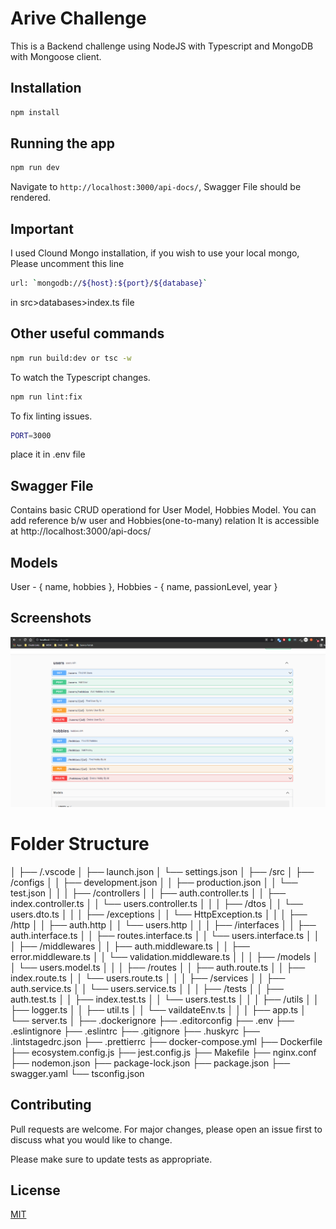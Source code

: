 # Arive Challenge

This is a Backend challenge using NodeJS with Typescript and MongoDB with Mongoose client.

## Installation
```bash
npm install
```
## Running the app
```bash
npm run dev
```
Navigate to `http://localhost:3000/api-docs/`, Swagger File should be rendered.
## Important
I used Clound Mongo installation, if you wish to use your local mongo, Please uncomment  this line
```bash
url: `mongodb://${host}:${port}/${database}`
```
in src>databases>index.ts file

## Other useful commands
```bash
npm run build:dev or tsc -w
```
To watch the Typescript changes.
```bash
npm run lint:fix
```
To fix linting issues.
```bash
PORT=3000
```
place it in .env file

## Swagger File

Contains basic CRUD operationd for User Model, Hobbies Model. You can add reference b/w user and Hobbies(one-to-many) relation
It is accessible at http://localhost:3000/api-docs/

## Models	

User - { name, hobbies }, Hobbies - { name, passionLevel, year }

<!-- ## Demo
![alt text](https://github.com/uday4393/arive-challenge/blob/master/demo/arivedemo.gif?raw=true) -->

## Screenshots 
![alt text](https://github.com/uday4393/arive-challenge/blob/master/demo/arive1.png?raw=true)

# Folder Structure

│
├── /.vscode
│   ├── launch.json
│   └── settings.json
│
├── /src
│   ├── /configs
│   │   ├── development.json
│   │   ├── production.json
│   │   └── test.json
│   │
│   ├── /controllers
│   │   ├── auth.controller.ts
│   │   ├── index.controller.ts
│   │   └── users.controller.ts
│   │
│   ├── /dtos
│   │   └── users.dto.ts
│   │
│   ├── /exceptions
│   │   └── HttpException.ts
│   │
│   ├── /http
│   │   ├── auth.http
│   │   └── users.http
│   │
│   ├── /interfaces
│   │   ├── auth.interface.ts
│   │   ├── routes.interface.ts
│   │   └── users.interface.ts
│   │
│   ├── /middlewares
│   │   ├── auth.middleware.ts
│   │   ├── error.middleware.ts
│   │   └── validation.middleware.ts
│   │
│   ├── /models
│   │   └── users.model.ts
│   │
│   ├── /routes
│   │   ├── auth.route.ts
│   │   ├── index.route.ts
│   │   └── users.route.ts
│   │
│   ├── /services
│   │   ├── auth.service.ts
│   │   └── users.service.ts
│   │
│   ├── /tests
│   │   ├── auth.test.ts
│   │   ├── index.test.ts
│   │   └── users.test.ts
│   │
│   ├── /utils
│   │   ├── logger.ts
│   │   ├── util.ts
│   │   └── vaildateEnv.ts
│   │
│   ├── app.ts
│   └── server.ts
│
├── .dockerignore
├── .editorconfig
├── .env
├── .eslintignore
├── .eslintrc
├── .gitignore
├── .huskyrc
├── .lintstagedrc.json
├── .prettierrc
├── docker-compose.yml
├── Dockerfile
├── ecosystem.config.js
├── jest.config.js
├── Makefile
├── nginx.conf
├── nodemon.json
├── package-lock.json
├── package.json
├── swagger.yaml
└── tsconfig.json


## Contributing
Pull requests are welcome. For major changes, please open an issue first to discuss what you would like to change.

Please make sure to update tests as appropriate.

## License
[MIT](https://choosealicense.com/licenses/mit/)
